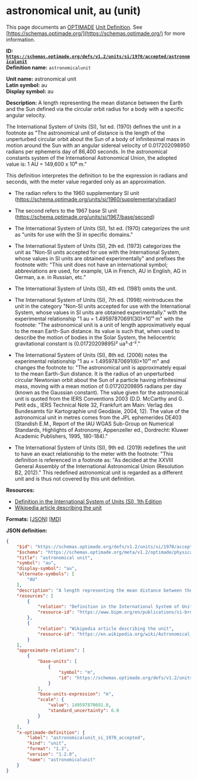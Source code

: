 # astronomical unit, au (unit)

This page documents an [OPTIMADE](https://www.optimade.org/) [Unit Definition](https://schemas.optimade.org/#definitions). See [https://schemas.optimade.org/](https://schemas.optimade.org/) for more information.

**ID: [`https://schemas.optimade.org/defs/v1.2/units/si/1970/accepted/astronomicalunit`](https://schemas.optimade.org/defs/v1.2/units/si/1970/accepted/astronomicalunit.md)**  
**Definition name:** `astronomicalunit`

**Unit name:** astronomical unit  
**Latin symbol:** au  
**Display symbol:** au  
  
**Description:** A length representing the mean distance between the Earth and the Sun defined via the circular orbit radius for a body with a specific angular velocity.

The International System of Units (SI), 1st ed. (1970) defines the unit in a footnote as "The astronomical unit of distance is the length of the unperturbed circular orbit about the Sun of a body of infinitesimal mass in motion around the Sun with an angular sidereal velocity of 0.017202098950 radians per ephemeris day of 86,400 seconds. In the astronomical constants system of the International Astronomical Union, the adopted value is: 1 AU = 149,600 x 10⁶ m."

This definition interpretes the definition to be the expression in radians and seconds, with the meter value regarded only as an approximation.

- The radian refers to the 1960 supplementary SI unit (https://schema.optimade.org/units/si/1960/supplementary/radian)
- The second refers to the 1967 base SI unit (https://schema.optimade.org/units/si/1967/base/second)

- The International System of Units (SI), 1st ed. (1970) categorizes the unit as "units for use with the SI in specific domains."
- The International System of Units (SI), 2th ed. (1973) categorizes the unit as "Non-SI units accepted for use with the International System, whose values in SI units are obtained experimentally" and prefixes the footnote with: "This unit does not have an international symbol; abbreviations are used, for example, UA in French, AU in English, AG in German, а.е. in Russian, etc."
- The International System of Units (SI), 4th ed. (1981) omits the unit.
- The International System of Units (SI), 7th ed. (1998) reintroduces the unit in the category "Non-SI units accepted for use with the International System, whose values in SI units are obtained experimentally." with the experimental relationship "1 au = 1.49597870691(30)×10¹¹ m" with the footnote: "The astronomical unit is a unit of length approximatively equal to the mean Earth-Sun distance. Its value is such that, when used to describe the motion of bodies in the Solar System, the heliocentric gravitational constant is (0.01720209895)² ua³⋅d⁻²."
- The International System of Units (SI), 8th ed. (2006) notes the experimental relationship "1 au = 1.49597870691(6)×10¹¹ m" and changes the footnote to: "The astronomical unit is approximately equal to the mean Earth-Sun distance. It is the radius of an unperturbed circular Newtonian orbit about the Sun of a particle having infinitesimal mass, moving with a mean motion of 0.01720209895 radians per day (known as the Gaussian constant). The value given for the astronomical unit is quoted from the IERS Conventions 2003 (D.D. McCarthy and G. Petit eds., IERS Technical Note 32, Frankfurt am Main: Verlag des Bundesamts für Kartographie und Geodäsie, 2004, 12). The value of the astronomical unit in metres comes from the JPL ephemerides DE403 (Standish E.M., Report of the IAU WGAS Sub-Group on Numerical Standards, Highlights of Astronomy, Appenzeller ed., Dordrecht: Kluwer Academic Publishers, 1995, 180-184)."
- The International System of Units (SI), 9th ed. (2019) redefines the unit to have an exact relationship to the meter with the footnote: "This definition is referenced in a footnote as: "As decided at the XXVIII General Assembly of the International Astronomical Union (Resolution B2, 2012)."
  This redefined astronomical unit is regarded as a different unit and is thus not covered by this unit definition.

**Resources:**

- [Definition in the International System of Units (SI), 1th Edition](https://www.bipm.org/en/publications/si-brochure)
- [Wikipedia article describing the unit](https://en.wikipedia.org/wiki/Astronomical_unit)


**Formats:** [[JSON](astronomicalunit.json)] [[MD](astronomicalunit.md)]

**JSON definition:**

``` json
{
    "$id": "https://schemas.optimade.org/defs/v1.2/units/si/1970/accepted/astronomicalunit",
    "$schema": "https://schemas.optimade.org/meta/v1.2/optimade/physical_unit_definition.json",
    "title": "astronomical unit",
    "symbol": "au",
    "display-symbol": "au",
    "alternate-symbols": [
        "AU"
    ],
    "description": "A length representing the mean distance between the Earth and the Sun defined via the circular orbit radius for a body with a specific angular velocity.\n\nThe International System of Units (SI), 1st ed. (1970) defines the unit in a footnote as \"The astronomical unit of distance is the length of the unperturbed circular orbit about the Sun of a body of infinitesimal mass in motion around the Sun with an angular sidereal velocity of 0.017202098950 radians per ephemeris day of 86,400 seconds. In the astronomical constants system of the International Astronomical Union, the adopted value is: 1 AU = 149,600 x 10\u2076 m.\"\n\nThis definition interpretes the definition to be the expression in radians and seconds, with the meter value regarded only as an approximation.\n\n- The radian refers to the 1960 supplementary SI unit (https://schema.optimade.org/units/si/1960/supplementary/radian)\n- The second refers to the 1967 base SI unit (https://schema.optimade.org/units/si/1967/base/second)\n\n- The International System of Units (SI), 1st ed. (1970) categorizes the unit as \"units for use with the SI in specific domains.\"\n- The International System of Units (SI), 2th ed. (1973) categorizes the unit as \"Non-SI units accepted for use with the International System, whose values in SI units are obtained experimentally\" and prefixes the footnote with: \"This unit does not have an international symbol; abbreviations are used, for example, UA in French, AU in English, AG in German, \u0430.\u0435. in Russian, etc.\"\n- The International System of Units (SI), 4th ed. (1981) omits the unit.\n- The International System of Units (SI), 7th ed. (1998) reintroduces the unit in the category \"Non-SI units accepted for use with the International System, whose values in SI units are obtained experimentally.\" with the experimental relationship \"1 au = 1.49597870691(30)\u00d710\u00b9\u00b9 m\" with the footnote: \"The astronomical unit is a unit of length approximatively equal to the mean Earth-Sun distance. Its value is such that, when used to describe the motion of bodies in the Solar System, the heliocentric gravitational constant is (0.01720209895)\u00b2 ua\u00b3\u22c5d\u207b\u00b2.\"\n- The International System of Units (SI), 8th ed. (2006) notes the experimental relationship \"1 au = 1.49597870691(6)\u00d710\u00b9\u00b9 m\" and changes the footnote to: \"The astronomical unit is approximately equal to the mean Earth-Sun distance. It is the radius of an unperturbed circular Newtonian orbit about the Sun of a particle having infinitesimal mass, moving with a mean motion of 0.01720209895 radians per day (known as the Gaussian constant). The value given for the astronomical unit is quoted from the IERS Conventions 2003 (D.D. McCarthy and G. Petit eds., IERS Technical Note 32, Frankfurt am Main: Verlag des Bundesamts f\u00fcr Kartographie und Geod\u00e4sie, 2004, 12). The value of the astronomical unit in metres comes from the JPL ephemerides DE403 (Standish E.M., Report of the IAU WGAS Sub-Group on Numerical Standards, Highlights of Astronomy, Appenzeller ed., Dordrecht: Kluwer Academic Publishers, 1995, 180-184).\"\n- The International System of Units (SI), 9th ed. (2019) redefines the unit to have an exact relationship to the meter with the footnote: \"This definition is referenced in a footnote as: \"As decided at the XXVIII General Assembly of the International Astronomical Union (Resolution B2, 2012).\"\n  This redefined astronomical unit is regarded as a different unit and is thus not covered by this unit definition.",
    "resources": [
        {
            "relation": "Definition in the International System of Units (SI), 1th Edition",
            "resource-id": "https://www.bipm.org/en/publications/si-brochure"
        },
        {
            "relation": "Wikipedia article describing the unit",
            "resource-id": "https://en.wikipedia.org/wiki/Astronomical_unit"
        }
    ],
    "approximate-relations": [
        {
            "base-units": [
                {
                    "symbol": "m",
                    "id": "https://schemas.optimade.org/defs/v1.2/units/si/1960/base/metre"
                }
            ],
            "base-units-expression": "m",
            "scale": {
                "value": 149597870691.0,
                "standard_uncertainty": 6.0
            }
        }
    ],
    "x-optimade-definition": {
        "label": "astronomicalunit_si_1970_accepted",
        "kind": "unit",
        "format": "1.2",
        "version": "1.2.0",
        "name": "astronomicalunit"
    }
}
```